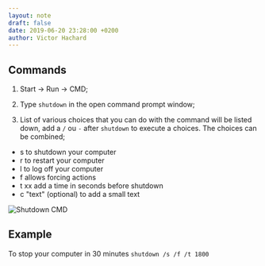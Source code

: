 ```yaml
---
layout: note
draft: false
date: 2019-06-20 23:28:00 +0200
author: Victor Hachard
---
```


## Commands

1. Start -> Run -> CMD;

2. Type `shutdown` in the open command prompt window;

3. List of various choices that you can do with the command will be listed down, add a `/` ou `-` after `shutdown` to execute a choices. The choices can be combined;

  - s to shutdown your computer
  - r to restart your computer
  - l to log off your computer
  - f allows forcing actions
  - t xx add a time in seconds before shutdown
  - c "text" (optional) to add a small text

  ![Shutdown CMD]({{site.baseurl}}/res/shutdown-power-off-w10/shutdown-cmd.png)

## Example

To stop your computer in 30 minutes `shutdown /s /f /t 1800`
